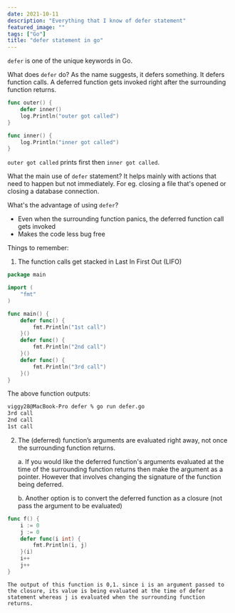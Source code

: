 ```yaml
---
date: 2021-10-11
description: "Everything that I know of defer statement"
featured_image: ""
tags: ["Go"]
title: "defer statement in go"
---
```


`defer` is one of the unique keywords in Go.

What does `defer` do?
As the name suggests, it defers something. It defers function calls. A deferred function gets invoked right after the surrounding function returns. 

```Go
func outer() {
    defer inner()
    log.Println("outer got called")
}

func inner() {
    log.Println("inner got called")
}
```

`outer got called` prints first then `inner got called`.

What the main use of `defer` statement?
It helps mainly with actions that need to happen but not immediately. For eg. closing a file that's opened or closing a database connection.

What's the advantage of using `defer`?
- Even when the surrounding function panics, the deferred function call gets invoked
- Makes the code less bug free

Things to remember:

1. The function calls get stacked in Last In First Out (LIFO)

```Go
package main

import (
	"fmt"
)

func main() {
	defer func() {
		fmt.Println("1st call")
	}()
	defer func() {
		fmt.Println("2nd call")
	}()
	defer func() {
		fmt.Println("3rd call")
	}()
}
```

The above function outputs:
```bash
viggy28@MacBook-Pro defer % go run defer.go
3rd call
2nd call
1st call
```

2. The (deferred) function’s arguments are evaluated right away, not once the surrounding function returns.

    a. If you would like the deferred function's arguments evaluated at the time of the surrounding function returns then make the argument as a pointer. However that involves changing the signature of the function being deferred.

    b. Another option is to convert the deferred function as a closure (not pass the argument to be evaluated)

```Go
func f() {
    i := 0
    j := 0
    defer func(i int) {
        fmt.Println(i, j)
    }(i)
    i++
    j++ 
}
```
    The output of this function is 0,1. since i is an argument passed to the closure, its value is being evaluated at the time of defer statement whereas j is evaluated when the surrounding function returns.

    
